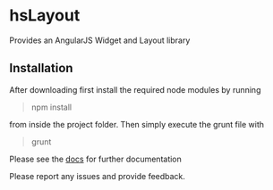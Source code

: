 # hsLayout
Provides an AngularJS Widget and Layout library

## Installation
After downloading first install the required node modules by running
> npm install

from inside the project folder. Then simply execute the grunt file with 
> grunt

Please see the [docs](http://HelpfulScripts.github.io/hsLayout/docs/index.html#/api/hsLayout) for further documentation


Please report any issues and provide feedback.
